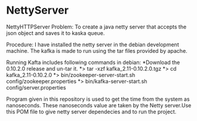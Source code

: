 # NettyServer
NettyHTTPServer
Problem: To create a java netty server that accepts the json object and saves it to kaska queue.

Procedure: I have installed the netty server in the debian development machine. The kafka is made to run using the tar files provided by apache.

Running Kafta includes following commands in debian: 
*Download the 0.10.2.0 release and un-tar it. 
*> tar -xzf kafka_2.11-0.10.2.0.tgz 
*> cd kafka_2.11-0.10.2.0 
*> bin/zookeeper-server-start.sh config/zookeeper.properties 
*> bin/kafka-server-start.sh config/server.properties

Program given in this repository is used to get the time from the system as nanoseconds. These nanoseconds value are taken by the Netty server.Use this POM file to give netty server dependecies and to run the project.
